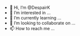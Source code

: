 - 👋 Hi, I’m @DespairK
- 👀 I’m interested in ...
- 🌱 I’m currently learning ...
- 💞️ I’m looking to collaborate on ...
- 📫 How to reach me ...

<!---
DespairK/DespairK is a ✨ special ✨ repository because its `README.md` (this file) appears on your GitHub profile.
You can click the Preview link to take a look at your changes.
--->
